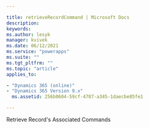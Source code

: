 ```yaml
---

title: retrieveRecordCommand | Microsoft Docs
description:
keywords:
ms.author: lesyk
manager: kvivek
ms.date: 06/12/2021
ms.service: "powerapps"
ms.suite: ""
ms.tgt_pltfrm: ""
ms.topic: "article"
applies_to:

- "Dynamics 365 (online)"
- "Dynamics 365 Version 9.x"
  ms.assetid: 256b0604-59cf-4787-a345-1daecbe85fe1

---
```


Retrieve Record's Associated Commands
